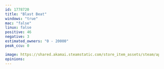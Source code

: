 ```yaml
---
id: 1778720
title: "Blast Beat"
windows: "true"
mac: "false"
linux: false
positive: 46
negative: 3
estimated_owners: "0 - 20000"
peak_ccu: 0

image: https://shared.akamai.steamstatic.com/store_item_assets/steam/apps/1778720/header.jpg?t=1660612008
opinions:
---
```

